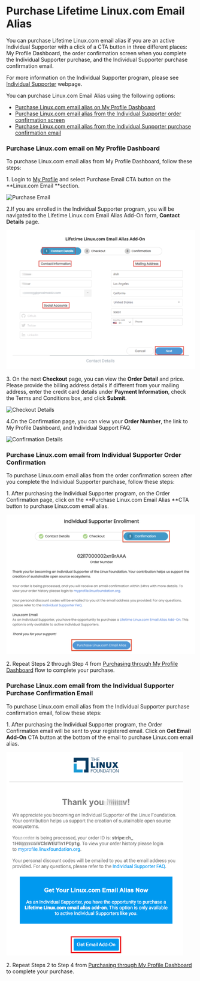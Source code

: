 # Purchase Lifetime Linux.com Email Alias

You can purchase Lifetime Linux.com email alias if you are an active Individual Supporter with a click of a CTA button in three different places: My Profile Dashboard, the order confirmation screen when you complete the Individual Supporter purchase, and the Individual Supporter purchase confirmation email.

For more information on the Individual Supporter program, please see [Individual Supporter](https://www.linuxfoundation.org/about/individual-supporters/) webpage.

You can purchase Linux.com Email Alias using the following options:

* [Purchase Linux.com email alias on My Profile Dashboard](purchasing-linux-email-alias-for-lifetime.md#purchase-linux-com-email-on-my-profile-app)&#x20;
* [Purchase Linux.com email alias from the Individual Supporter order confirmation screen](purchasing-linux-email-alias-for-lifetime.md#purchase-linux-com-email-from-individual-supporter-order-confirmation)
* [Purchase Linux.com email alias from the Individual Supporter purchase confirmation email](purchasing-linux-email-alias-for-lifetime.md#purchase-linux-com-email-from-the-individual-supporter-purchase-confirmation-email)

### Purchase Linux.com email on My Profile Dashboard

To purchase Linux.com email alias from My Profile Dashboard, follow these steps:

1\. Login to [My Profile](https://myprofile.linuxfoundation.org) and select Purchase Email CTA button on the **Linux.com Email **section.

![Purchase Email](../.gitbook/assets/Linux\_Email.png)

2.If you are enrolled in the Individual Supporter program, you will be navigated to the Lifetime Linux.com Email Alias Add-On form, **Contact Details** page.

![](<../.gitbook/assets/Lifetime Email Form.png>)

3\. On the next **Checkout** page, you can view the **Order Detail** and price.  Please provide the billing address details if different from your mailing address, enter the credit card details under **Payment Information**, check the Terms and Conditions box, and click **Submit**.&#x20;

![Checkout Details](../.gitbook/assets/Email\_Check1.png)

4.On the Confirmation page, you can view your **Order Number**, the link to My Profile Dashboard, and  Individual Support FAQ.

![Confirmation Details ](<../.gitbook/assets/Email\_Order - Copy.png>)

### Purchase Linux.com email from Individual Supporter Order Confirmation

To purchase Linux.com email alias from the order confirmation screen after you complete the Individual Supporter purchase, follow these steps:

1\. After purchasing the Individual Supporter program, on the Order Confirmation page, click on the **Purchase Linux.com Email Alias **CTA button to purchase Linux.com email alias.&#x20;

![](<../.gitbook/assets/Individual Supporter Confirmation - NEW.png>)

2\. Repeat Steps 2 through Step 4 from [Purchasing through My Profile Dashboard](purchasing-linux-email-alias-for-lifetime.md#purchasing-through-my-profile-app) flow to complete your purchase.

### Purchase Linux.com email from the Individual Supporter Purchase Confirmation Email

To purchase Linux.com email alias from the Individual Supporter purchase confirmation email, follow these steps:

1\. After purchasing the Individual Supporter program, the Order Confirmation email will be sent to your registered email. Click on **Get Email Add-On** CTA button at the bottom of the email to purchase Linux.com email alias.&#x20;

![Email Confirmation](../.gitbook/assets/Emailconfirmation.png)

2\. Repeat Steps 2 to Step 4 from [Purchasing through My Profile Dashboard ](purchasing-linux-email-alias-for-lifetime.md#purchasing-through-my-profile-app)to complete your purchase.
